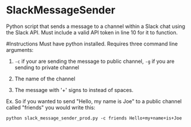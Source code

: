 # SlackMessageSender

Python script that sends a message to a channel within a Slack chat using the Slack API. Must include a valid API token
in line 10 for it to function.

#Instructions
Must have python installed.
Requires three command line arguments:

1. `-c` if your are sending the message to public channel, `-g` if you are sending to private channel

2. The name of the channel

3. The message with '+' signs to instead of spaces.

Ex. So if you wanted to send "Hello, my name is Joe" to a public channel called "friends" you would write this:

`python slack_message_sender_prod.py -c friends Hello+my+name+is+Joe`



